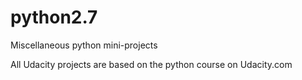 # python2.7
Miscellaneous python mini-projects 

All Udacity projects are based on the python course on Udacity.com
